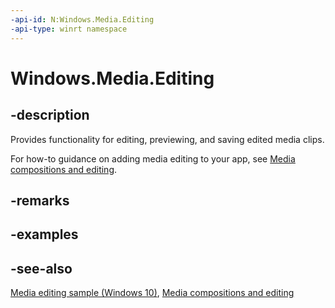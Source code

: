 ```yaml
---
-api-id: N:Windows.Media.Editing
-api-type: winrt namespace
---
```


# Windows.Media.Editing

## -description

Provides functionality for editing, previewing, and saving edited media clips.

For how-to guidance on adding media editing to your app, see [Media compositions and editing](https://docs.microsoft.com/windows/uwp/audio-video-camera/media-compositions-and-editing).

## -remarks

## -examples

## -see-also

[Media editing sample (Windows 10)](https://github.com/Microsoft/Windows-universal-samples/tree/master/Samples/MediaEditing), [Media compositions and editing](https://docs.microsoft.com/windows/uwp/audio-video-camera/media-compositions-and-editing)
